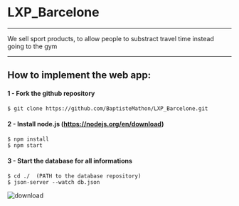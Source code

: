 # LXP_Barcelone

***
We sell sport products, to allow people to substract travel time instead going to the gym

***
## How to implement the web app:

#### 1 - Fork the github repository
```
$ git clone https://github.com/BaptisteMathon/LXP_Barcelone.git
```
#### 2 - Install node.js (https://nodejs.org/en/download)
```
$ npm install
$ npm start
```

#### 3 - Start the database for all informations
```
$ cd ./  (PATH to the database repository)
$ json-server --watch db.json
```
![download](https://github.com/BaptisteMathon/LXP_Barcelone/assets/103061783/b3641b3c-3a6d-4401-8fca-b6d457d1d756)
